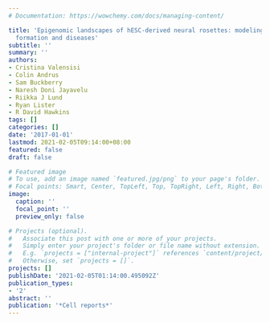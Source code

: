 ```yaml
---
# Documentation: https://wowchemy.com/docs/managing-content/

title: 'Epigenomic landscapes of hESC-derived neural rosettes: modeling neural tube
  formation and diseases'
subtitle: ''
summary: ''
authors:
- Cristina Valensisi
- Colin Andrus
- Sam Buckberry
- Naresh Doni Jayavelu
- Riikka J Lund
- Ryan Lister
- R David Hawkins
tags: []
categories: []
date: '2017-01-01'
lastmod: 2021-02-05T09:14:00+08:00
featured: false
draft: false

# Featured image
# To use, add an image named `featured.jpg/png` to your page's folder.
# Focal points: Smart, Center, TopLeft, Top, TopRight, Left, Right, BottomLeft, Bottom, BottomRight.
image:
  caption: ''
  focal_point: ''
  preview_only: false

# Projects (optional).
#   Associate this post with one or more of your projects.
#   Simply enter your project's folder or file name without extension.
#   E.g. `projects = ["internal-project"]` references `content/project/deep-learning/index.md`.
#   Otherwise, set `projects = []`.
projects: []
publishDate: '2021-02-05T01:14:00.495092Z'
publication_types:
- '2'
abstract: ''
publication: '*Cell reports*'
---
```

